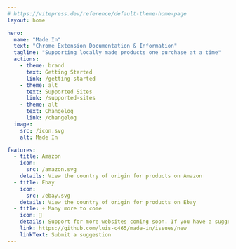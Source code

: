 ```yaml
---
# https://vitepress.dev/reference/default-theme-home-page
layout: home

hero:
  name: "Made In"
  text: "Chrome Extension Documentation & Information"
  tagline: "Supporting locally made products one purchase at a time"
  actions:
    - theme: brand
      text: Getting Started
      link: /getting-started
    - theme: alt
      text: Supported Sites
      link: /supported-sites
    - theme: alt
      text: Changelog
      link: /changelog
  image:
    src: /icon.svg
    alt: Made In

features:
  - title: Amazon
    icon:
      src: /amazon.svg
    details: View the country of origin for products on Amazon
  - title: Ebay
    icon:
      src: /ebay.svg
    details: View the country of origin for products on Ebay
  - title: + Many more to come
    icon: 🚧
    details: Support for more websites coming soon. If you have a suggestion, please let us know!
    link: https://github.com/luis-c465/made-in/issues/new
    linkText: Submit a suggestion
---
```


<style>
:root {
  --vp-home-hero-name-color: transparent;
  --vp-home-hero-name-background: -webkit-linear-gradient(120deg, #99de67 30%, #2289d7);

  --vp-home-hero-image-background-image: linear-gradient(-45deg, #99de67 50%, #2289d7 50%);
  --vp-home-hero-image-filter: blur(40px);
}

@media (min-width: 640px) {
  :root {
    --vp-home-hero-image-filter: blur(56px);
  }
}

@media (min-width: 960px) {
  :root {
    --vp-home-hero-image-filter: blur(72px);
  }
}
</style>
